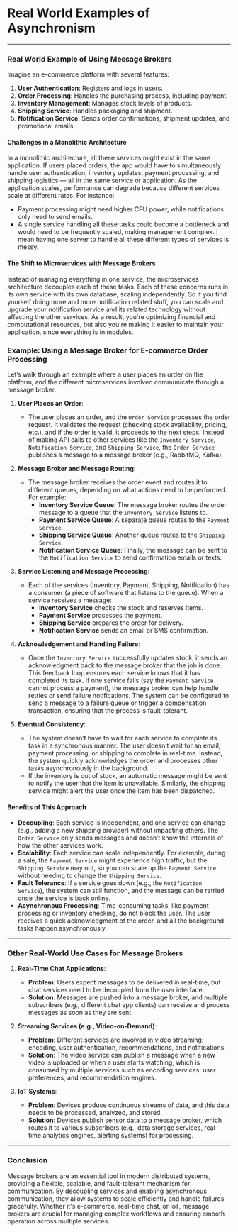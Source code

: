 # Real World Examples of Asynchronism

---
### Real World Example of Using Message Brokers

Imagine an e-commerce platform with several features:

1. **User Authentication**: Registers and logs in users.
2. **Order Processing**: Handles the purchasing process, including payment.
3. **Inventory Management**: Manages stock levels of products.
4. **Shipping Service**: Handles packaging and shipment.
5. **Notification Service**: Sends order confirmations, shipment updates, and promotional emails.

#### **Challenges in a Monolithic Architecture**
In a monolithic architecture, all these services might exist in the same application. If users placed orders, the app would have to simultaneously handle user authentication, inventory updates, payment processing, and shipping logistics — all in the same service or application. As the application scales, performance can degrade because different services scale at different rates. For instance:
- Payment processing might need higher CPU power, while notifications only need to send emails. 
- A single service handling all these tasks could become a bottleneck and would need to be frequently scaled, making management complex. I mean having one server to handle all these different types of services is messy. 

#### **The Shift to Microservices with Message Brokers**
Instead of managing everything in one service, the microservices architecture decouples each of these tasks. Each of these concerns runs in its own service with its own database, scaling independently. So if you find yourself doing more and more notification related stuff, you can scale and upgrade your notification service and its related technology without affecting the other services. As a result, you're optimizing financial and computational resources, but also you're making it easier to maintain your application, since everything is in modules.

### Example: Using a Message Broker for E-commerce Order Processing

Let’s walk through an example where a user places an order on the platform, and the different microservices involved communicate through a message broker.

1. **User Places an Order**: 
   - The user places an order, and the `Order Service` processes the order request. It validates the request (checking stock availability, pricing, etc.), and if the order is valid, it proceeds to the next steps. Instead of making API calls to other services like the `Inventory Service`, `Notification Service`, and `Shipping Service`, the `Order Service` publishes a message to a message broker (e.g., RabbitMQ, Kafka).

2. **Message Broker and Message Routing**:
   - The message broker receives the order event and routes it to different queues, depending on what actions need to be performed. For example:
     - **Inventory Service Queue**: The message broker routes the order message to a queue that the `Inventory Service` listens to.
     - **Payment Service Queue**: A separate queue routes to the `Payment Service`.
     - **Shipping Service Queue**: Another queue routes to the `Shipping Service`.
     - **Notification Service Queue**: Finally, the message can be sent to the `Notification Service` to send confirmation emails or texts.

3. **Service Listening and Message Processing**:
   - Each of the services (Inventory, Payment, Shipping, Notification) has a consumer (a piece of software that listens to the queue). When a service receives a message:
     - **Inventory Service** checks the stock and reserves items.
     - **Payment Service** processes the payment.
     - **Shipping Service** prepares the order for delivery.
     - **Notification Service** sends an email or SMS confirmation.
   
4. **Acknowledgement and Handling Failure**:
   - Once the `Inventory Service` successfully updates stock, it sends an acknowledgment back to the message broker that the job is done. This feedback loop ensures each service knows that it has completed its task. If one service fails (say the `Payment Service` cannot process a payment), the message broker can help handle retries or send failure notifications. The system can be configured to send a message to a failure queue or trigger a compensation transaction, ensuring that the process is fault-tolerant.

5. **Eventual Consistency**:
   - The system doesn’t have to wait for each service to complete its task in a synchronous manner. The user doesn’t wait for an email, payment processing, or shipping to complete in real-time. Instead, the system quickly acknowledges the order and processes other tasks asynchronously in the background.
   - If the inventory is out of stock, an automatic message might be sent to notify the user that the item is unavailable. Similarly, the shipping service might alert the user once the item has been dispatched.

#### **Benefits of This Approach**
- **Decoupling**: Each service is independent, and one service can change (e.g., adding a new shipping provider) without impacting others. The `Order Service` only sends messages and doesn’t know the internals of how the other services work.
- **Scalability**: Each service can scale independently. For example, during a sale, the `Payment Service` might experience high traffic, but the `Shipping Service` may not, so you can scale up the `Payment Service` without needing to change the `Shipping Service`.
- **Fault Tolerance**: If a service goes down (e.g., the `Notification Service`), the system can still function, and the message can be retried once the service is back online.
- **Asynchronous Processing**: Time-consuming tasks, like payment processing or inventory checking, do not block the user. The user receives a quick acknowledgment of the order, and all the background tasks happen asynchronously.

---
### Other Real-World Use Cases for Message Brokers
1. **Real-Time Chat Applications**:
   - **Problem**: Users expect messages to be delivered in real-time, but chat services need to be decoupled from the user interface.
   - **Solution**: Messages are pushed into a message broker, and multiple subscribers (e.g., different chat app clients) can receive and process messages as soon as they are sent.

2. **Streaming Services (e.g., Video-on-Demand)**:
   - **Problem**: Different services are involved in video streaming: encoding, user authentication, recommendations, and notifications.
   - **Solution**: The video service can publish a message when a new video is uploaded or when a user starts watching, which is consumed by multiple services such as encoding services, user preferences, and recommendation engines.

3. **IoT Systems**:
   - **Problem**: Devices produce continuous streams of data, and this data needs to be processed, analyzed, and stored.
   - **Solution**: Devices publish sensor data to a message broker, which routes it to various subscribers (e.g., data storage services, real-time analytics engines, alerting systems) for processing.
---


### Conclusion
Message brokers are an essential tool in modern distributed systems, providing a flexible, scalable, and fault-tolerant mechanism for communication. By decoupling services and enabling asynchronous communication, they allow systems to scale efficiently and handle failures gracefully. Whether it's e-commerce, real-time chat, or IoT, message brokers are crucial for managing complex workflows and ensuring smooth operation across multiple services.
